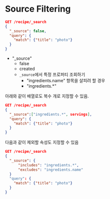# Source Filtering

```json
GET /recipe/_search
{
  "_source": false,
  "query": {
    "match": {"title": "photo"}
  }
}
```

-   "\_source"
    -   false
    -   created
    -   `_source`에서 특정 프로퍼티 조회하기
        -   "ingredients.name" 항목을 살피려 할 경우
        -   "ingredients.\*"

아래와 같이 배열로도 복수 개로 지정할 수 있음.

```json
GET /recipe/_search
{
  "_source":["ingredients.*", servings],
  "query": {
    "match": {"title": "photo"}
  }
}
```

다음과 같이 제외할 속성도 지정할 수 있음

```json
GET /recipe/_search
{
  "_source": {
      "includes": "ingredients.*",
      "excludes": "ingredients.name"
  }
  "query": {
    "match": {"title": "photo"}
  }
}
```
